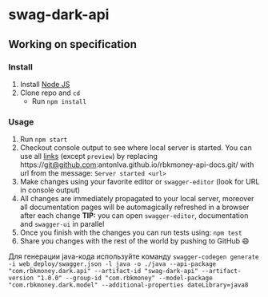 # swag-dark-api

## Working on specification
### Install

1. Install [Node JS](https://nodejs.org/)
2. Clone repo and `cd`
    + Run `npm install`

### Usage

1. Run `npm start`
2. Checkout console output to see where local server is started. You can use all [links](#links) (except `preview`) by replacing https://git@github.com:antonlva.github.io/rbkmoney-api-docs.git/ with url from the message: `Server started <url>`
3. Make changes using your favorite editor or `swagger-editor` (look for URL in console output)
4. All changes are immediately propagated to your local server, moreover all documentation pages will be automagically refreshed in a browser after each change
**TIP:** you can open `swagger-editor`, documentation and `swagger-ui` in parallel
5. Once you finish with the changes you can run tests using: `npm test`
6. Share you changes with the rest of the world by pushing to GitHub :smile:

Для генерации java-кода используйте команду
`swagger-codegen generate -i web_deploy/swagger.json -l java -o ./java --api-package "com.rbkmoney.dark.api" --artifact-id "swag-dark-api" --artifact-version "1.0.0" --group-id "com.rbkmoney" --model-package "com.rbkmoney.dark.model" --additional-properties dateLibrary=java8`
